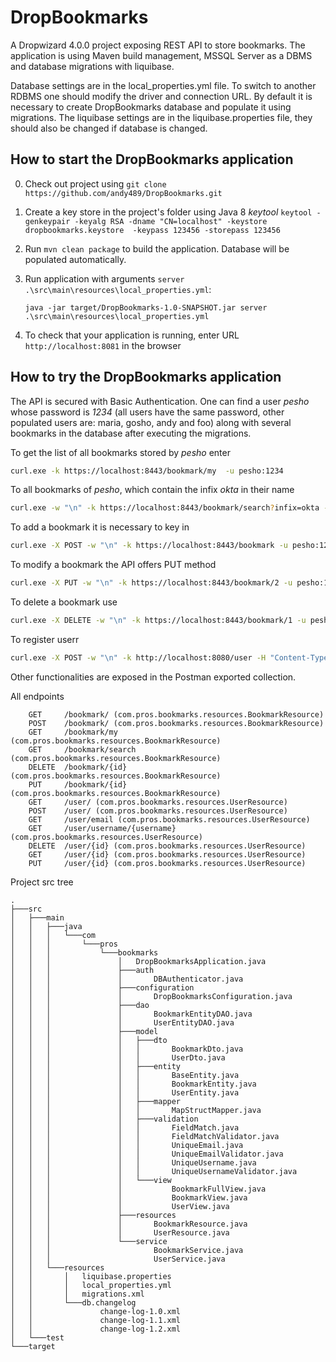 # DropBookmarks

A Dropwizard 4.0.0 project exposing REST API to store bookmarks. The 
application is using Maven build management, MSSQL Server as a DBMS and database migrations with liquibase.

Database settings are in the local_properties.yml file. To switch to another RDBMS one 
should modify the driver and connection URL. By default it is necessary to create 
DropBookmarks database and populate it using migrations. The liquibase settings are in the
liquibase.properties file, they should also be changed if database is changed.
  
## How to start the DropBookmarks application

0. Check out project using `git clone https://github.com/andy489/DropBookmarks.git`
1. Create a key store in the project's folder using Java 8 *keytool* 
`keytool -genkeypair -keyalg RSA -dname "CN=localhost" -keystore dropbookmarks.keystore  -keypass 123456 -storepass 123456`
2. Run `mvn clean package` to build the application. Database will be populated automatically.
3. Run application with arguments `server .\src\main\resources\local_properties.yml`:

    `java -jar target/DropBookmarks-1.0-SNAPSHOT.jar server .\src\main\resources\local_properties.yml`
5. To check that your application is running, enter URL `http://localhost:8081` in the browser 

## How to try the DropBookmarks application
  
The API is secured with Basic Authentication. One can find a user *pesho*
whose password is *1234* (all users have the same password, other populated users are: maria, gosho, andy and foo) 
along with several bookmarks in the database after executing the migrations.

To get the list of all bookmarks stored by *pesho* enter

~~~~bash
curl.exe -k https://localhost:8443/bookmark/my  -u pesho:1234
~~~~

To all bookmarks of *pesho*, which contain the infix *okta* in their name

~~~~bash
curl.exe -w "\n" -k https://localhost:8443/bookmark/search?infix=okta -u pesho:1234
~~~~

To add a bookmark it is necessary to key in 

~~~~bash
curl.exe -X POST -w "\n" -k https://localhost:8443/bookmark -u pesho:1234 -H "Content-Type: application/json" --data '{\"name\":\"Git\", \"url\":\"http://github.com\", \"description\":\"A lot of great projects\"}'
~~~~

To modify a bookmark the API offers PUT method

~~~~bash
curl.exe -X PUT -w "\n" -k https://localhost:8443/bookmark/2 -u pesho:1234 -H "Content-Type: application/json" -d '{\"url\":\"https://github.com/andy489/Linux_Shell\"}'
~~~~

To delete a bookmark use 

~~~~bash
curl.exe -X DELETE -w "\n" -k https://localhost:8443/bookmark/1 -u pesho:1234
~~~~

To register userr
~~~~bash
curl.exe -X POST -w "\n" -k http://localhost:8080/user -H "Content-Type: application/json" -d'{\"username\" : \"newuser\",\"fullName\" : \"New User\",\"email\": \"new@gmail.com\",\"password\": \"1234\",\"confirmPassword\": \"1234\"}'
~~~~

Other functionalities are exposed in the Postman exported collection.

All endpoints
```
    GET     /bookmark/ (com.pros.bookmarks.resources.BookmarkResource)
    POST    /bookmark/ (com.pros.bookmarks.resources.BookmarkResource)
    GET     /bookmark/my (com.pros.bookmarks.resources.BookmarkResource)
    GET     /bookmark/search (com.pros.bookmarks.resources.BookmarkResource)
    DELETE  /bookmark/{id} (com.pros.bookmarks.resources.BookmarkResource)
    PUT     /bookmark/{id} (com.pros.bookmarks.resources.BookmarkResource)
    GET     /user/ (com.pros.bookmarks.resources.UserResource)
    POST    /user/ (com.pros.bookmarks.resources.UserResource)
    GET     /user/email (com.pros.bookmarks.resources.UserResource)
    GET     /user/username/{username} (com.pros.bookmarks.resources.UserResource)
    DELETE  /user/{id} (com.pros.bookmarks.resources.UserResource)
    GET     /user/{id} (com.pros.bookmarks.resources.UserResource)
    PUT     /user/{id} (com.pros.bookmarks.resources.UserResource)
```

Project src tree
```
.
├───src
│   ├───main
│   │   ├───java
│   │   │   └───com
│   │   │       └───pros
│   │   │           └───bookmarks
│   │   │               │   DropBookmarksApplication.java
│   │   │               ├───auth
│   │   │               │       DBAuthenticator.java
│   │   │               ├───configuration
│   │   │               │       DropBookmarksConfiguration.java
│   │   │               ├───dao
│   │   │               │       BookmarkEntityDAO.java
│   │   │               │       UserEntityDAO.java
│   │   │               ├───model
│   │   │               │   ├───dto
│   │   │               │   │       BookmarkDto.java
│   │   │               │   │       UserDto.java
│   │   │               │   ├───entity
│   │   │               │   │       BaseEntity.java
│   │   │               │   │       BookmarkEntity.java
│   │   │               │   │       UserEntity.java
│   │   │               │   ├───mapper
│   │   │               │   │       MapStructMapper.java
│   │   │               │   ├───validation
│   │   │               │   │       FieldMatch.java
│   │   │               │   │       FieldMatchValidator.java
│   │   │               │   │       UniqueEmail.java
│   │   │               │   │       UniqueEmailValidator.java
│   │   │               │   │       UniqueUsername.java
│   │   │               │   │       UniqueUsernameValidator.java
│   │   │               │   └───view
│   │   │               │           BookmarkFullView.java
│   │   │               │           BookmarkView.java
│   │   │               │           UserView.java
│   │   │               ├───resources
│   │   │               │       BookmarkResource.java
│   │   │               │       UserResource.java
│   │   │               └───service
│   │   │                       BookmarkService.java
│   │   │                       UserService.java
│   │   └───resources
│   │       │   liquibase.properties
│   │       │   local_properties.yml
│   │       │   migrations.xml
│   │       └───db.changelog
│   │               change-log-1.0.xml
│   │               change-log-1.1.xml
│   │               change-log-1.2.xml
│   └───test
└───target
```